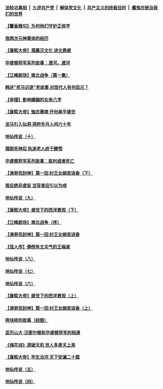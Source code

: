 

####  [法轮功真相](../../../../basic/blob/master/README.md?t=07201602) &nbsp;|&nbsp; [九评共产党](../../../../9ping.md/blob/master/README.md?t=07201602) &nbsp;|&nbsp; [解体党文化](../../../../jtdwh.md/blob/master/README.md?t=07201602)  &nbsp;|&nbsp; [共产主义的终极目的](../../../../gczydzjmd.md/blob/master/README.md?t=07201602) &nbsp;|&nbsp; [魔鬼在统治我们的世界](../../../../mgztzwmdsj.md/blob/master/README.md?t=07201602) 

#### [【馨香雅句】为何他们守护正体字](../pages/prog647/a102897749.md?t=07201602) 

#### [我两次元神离体的经历](../pages/prog647/a102897746.md?t=07201602) 

#### [【康熙大帝】孺慕汉文化 诗文鼎盛](../pages/prog647/a102897642.md?t=07201602) 

#### [华盛顿将军系列故事：渡河，渡河](../pages/prog647/a102897198.md?t=07201602) 

#### [【江峰剧场】南北战争（第一集）](../pages/prog647/a102897188.md?t=07201602) 

#### [韩非“老马识途”老故事 对现代人有何启示？](../pages/prog647/a102896712.md?t=07201602) 

#### [【命理】影响婚姻的女命八字](../pages/prog647/a102896664.md?t=07201602) 

#### [【康熙大帝】恤农惠商 开创承平盛世](../pages/prog647/a102896507.md?t=07201602) 

#### [龙马引入仙洞 洞府半月人间六十年](../pages/prog647/a102895864.md?t=07201602) 

#### [地仙传说（十）](../pages/prog647/a102895856.md?t=07201602) 

#### [摆脱死神后 执迷老人终于醒悟](../pages/prog647/a102895851.md?t=07201602) 

#### [华盛顿将军系列故事：胜利或者死亡](../pages/prog647/a102895731.md?t=07201602) 

#### [【涛哥侃封神】第一回 纣王女娲宫进香（下）](../pages/prog647/a102895712.md?t=07201602) 

#### [报应绝非虚妄 当官者应引以为戒](../pages/prog647/a102894994.md?t=07201602) 

#### [地仙传说（九）](../pages/prog647/a102894987.md?t=07201602) 

#### [【康熙大帝】盛世下的西洋景观（下）](../pages/prog647/a102894890.md?t=07201602) 

#### [【江峰剧场】南北战争（序）](../pages/prog647/a102894721.md?t=07201602) 

#### [【涛哥侃封神】第一回 纣王女娲宫进香](../pages/prog647/a102894437.md?t=07201602) 

#### [【佳人传】倜傥有丈夫气的王端淑](../pages/prog647/a102894241.md?t=07201602) 

#### [地仙传说（八）](../pages/prog647/a102894230.md?t=07201602) 

#### [地仙传说（七）](../pages/prog647/a102893391.md?t=07201602) 

#### [地仙传说（六）](../pages/prog647/a102893387.md?t=07201602) 

#### [【康熙大帝】盛世下的西洋景观（上）](../pages/prog647/a102893312.md?t=07201602) 

#### [【涛哥侃封神】第一回 纣王女娲宫进香（上）](../pages/prog647/a102892673.md?t=07201602) 

#### [两块砖的故事（组图）](../pages/prog647/a102892487.md?t=07201602) 

#### [亚历山大·汉密尔顿和华盛顿将军的相遇](../pages/prog647/a102892415.md?t=07201602) 

#### [《梅花诗》道破天机 世人多是天上来](../pages/prog647/a102892475.md?t=07201602) 

#### [【康熙大帝】毕生治河 天下安澜二十载](../pages/prog647/a102891875.md?t=07201602) 

#### [地仙传说（五）](../pages/prog647/a102891349.md?t=07201602) 

#### [地仙传说（四）](../pages/prog647/a102891344.md?t=07201602) 

